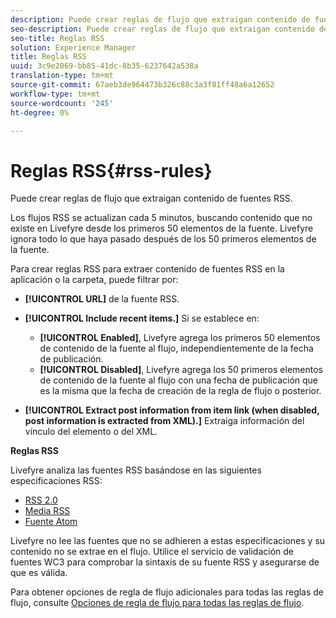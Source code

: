 ```yaml
---
description: Puede crear reglas de flujo que extraigan contenido de fuentes RSS.
seo-description: Puede crear reglas de flujo que extraigan contenido de fuentes RSS.
seo-title: Reglas RSS
solution: Experience Manager
title: Reglas RSS
uuid: 3c9e2069-bb85-41dc-8b35-6237642a538a
translation-type: tm+mt
source-git-commit: 67aeb3de964473b326c88c3a3f81ff48a6a12652
workflow-type: tm+mt
source-wordcount: '245'
ht-degree: 0%

---
```



# Reglas RSS{#rss-rules}

Puede crear reglas de flujo que extraigan contenido de fuentes RSS.

Los flujos RSS se actualizan cada 5 minutos, buscando contenido que no existe en Livefyre desde los primeros 50 elementos de la fuente. Livefyre ignora todo lo que haya pasado después de los 50 primeros elementos de la fuente.

Para crear reglas RSS para extraer contenido de fuentes RSS en la aplicación o la carpeta, puede filtrar por:

* **[!UICONTROL URL]** de la fuente RSS.
* **[!UICONTROL Include recent items.]** Si se establece en:

   * **[!UICONTROL Enabled]**, Livefyre agrega los primeros 50 elementos de contenido de la fuente al flujo, independientemente de la fecha de publicación.
   * **[!UICONTROL Disabled]**, Livefyre agrega los 50 primeros elementos de contenido de la fuente al flujo con una fecha de publicación que es la misma que la fecha de creación de la regla de flujo o posterior.

* **[!UICONTROL Extract post information from item link (when disabled, post information is extracted from XML).]** Extraiga información del vínculo del elemento o del XML.

**Reglas RSS**

Livefyre analiza las fuentes RSS basándose en las siguientes especificaciones RSS:

* [RSS 2.0](https://en.wikipedia.org/wiki/RSS)
* [Media RSS](https://en.wikipedia.org/wiki/Media_RSS)
* [Fuente Atom](https://validator.w3.org/feed/docs/atom.html)

Livefyre no lee las fuentes que no se adhieren a estas especificaciones y su contenido no se extrae en el flujo. Utilice el servicio de validación de fuentes WC3 para comprobar la sintaxis de su fuente RSS y asegurarse de que es válida.

Para obtener opciones de regla de flujo adicionales para todas las reglas de flujo, consulte [Opciones de regla de flujo para todas las reglas de flujo](../c-streams/c-stream-rule-options-for-all-stream-rules.md#c_stream_rule_options_for_all_stream_rules).
